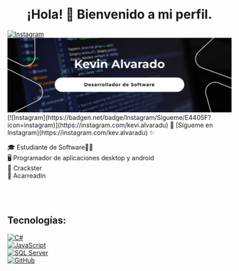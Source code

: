 <div align="center">
<h1 align="center">¡Hola! 👋 Bienvenido a mi perfil.</h1>
</div>
<a href="https://instagram.com/kev.alvaradu" target="_blank">
  <img src="https://badgen.net/badge/Instagram/Sígueme/E4405F?icon=instagram" alt="Instagram">
</a>

<img src="https://github.com/KevinAalvarado/KevinAalvarado/blob/main/banner.png">
</br>
[![Instagram](https://badgen.net/badge/Instagram/Sígueme/E4405F?icon=instagram)](https://instagram.com/kevi.alvaradu)
🔗 [Sígueme en Instagram](https://instagram.com/kev.alvaradu) ✨

🎓 Estudiante de Software👨‍🎓</br>
🖥️ Programador de aplicaciones desktop y android</br>
🏐 Crackster </br>
🎠 Acarreadin </br>
</br>
</br>
</br>

## Tecnologías:

[![C#](https://img.shields.io/badge/C%20Sharp-FA7343?style=for-the-badge&logo=Csharp&logoColor=white&labelColor=101010)]()
</br>
[![JavaScript](https://img.shields.io/badge/JavaScrip-009848?style=for-the-badge&logo=kotlin&logoColor=white&labelColor=101010)]()
</br>
[![SQL Server](https://img.shields.io/badge/SQLServer-CC2927?style=for-the-badge&logo=MicrosoftSQLServer&logoColor=white&labelColor=101010)]()
</br>
[![GitHub](https://img.shields.io/badge/GitHUb-FC6D26?style=for-the-badge&logo=GitHUb&logoColor=white&labelColor=101010)]()
